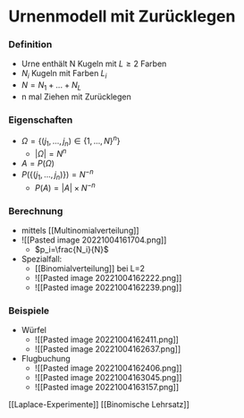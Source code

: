 # Urnenmodell mit Zurücklegen
### Definition
+ Urne enthält N Kugeln mit $L ≥ 2$ Farben
+ $N_i$ Kugeln mit Farben $L_i$
+ $N=N_1+...+N_L$
+ n mal Ziehen mit Zurücklegen

### Eigenschaften
+ $Ω=\{(j_1,...,j_n)∈\{1,...,N\}^n\}$
	+ $|Ω|=N^n$
+ $A=P(Ω)$
+ $P(\{(j_1,...,j_n)\})=N^{-n}$
	+ $P(A)=|A|×N^{-n}$

### Berechnung
+ mittels [[Multinomialverteilung]]
+ ![[Pasted image 20221004161704.png]]
	+ $p_i=\frac{N_i}{N}$
+ Spezialfall:
	+ [[Binomialverteilung]] bei L=2
	+ ![[Pasted image 20221004162222.png]]
	+ ![[Pasted image 20221004162239.png]]

### Beispiele  
+ Würfel
	+ ![[Pasted image 20221004162411.png]]
	+ ![[Pasted image 20221004162637.png]]
+ Flugbuchung
	+ ![[Pasted image 20221004162406.png]]
	+ ![[Pasted image 20221004163045.png]]
	+ ![[Pasted image 20221004163157.png]]

[[Laplace-Experimente]] [[Binomische Lehrsatz]] 